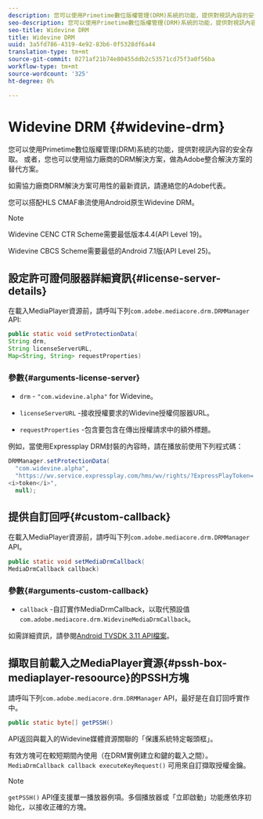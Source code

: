 ```yaml
---
description: 您可以使用Primetime數位版權管理(DRM)系統的功能，提供對視訊內容的安全存取。 或者，您也可以使用協力廠商的DRM解決方案，做為Adobe整合解決方案的替代方案。
seo-description: 您可以使用Primetime數位版權管理(DRM)系統的功能，提供對視訊內容的安全存取。 或者，您也可以使用協力廠商的DRM解決方案，做為Adobe整合解決方案的替代方案。
seo-title: Widevine DRM
title: Widevine DRM
uuid: 3a5fd786-4319-4e92-83b6-0f5328df6a44
translation-type: tm+mt
source-git-commit: 0271af21b74e80455ddb2c53571cd75f3a0f56ba
workflow-type: tm+mt
source-wordcount: '325'
ht-degree: 0%

---
```



# Widevine DRM {#widevine-drm}

您可以使用Primetime數位版權管理(DRM)系統的功能，提供對視訊內容的安全存取。 或者，您也可以使用協力廠商的DRM解決方案，做為Adobe整合解決方案的替代方案。

如需協力廠商DRM解決方案可用性的最新資訊，請連絡您的Adobe代表。

<!--<a id="section_1385440013EF4A9AA45B6AC98919E662"></a>-->

您可以搭配HLS CMAF串流使用Android原生Widevine DRM。

>[!NOTE]
>
> Widevine CENC CTR Scheme需要最低版本4.4(API Level 19)。
>
> Widevine CBCS Scheme需要最低的Android 7.1版(API Level 25)。

## 設定許可證伺服器詳細資訊{#license-server-details}

在載入MediaPlayer資源前，請呼叫下列`com.adobe.mediacore.drm.DRMManager` API:

```java
public static void setProtectionData(
String drm,
String licenseServerURL,
Map<String, String> requestProperties)
```

### 參數{#arguments-license-server}

* `drm` -  `"com.widevine.alpha"` for Widevine。

* `licenseServerURL` -接收授權要求的Widevine授權伺服器URL。

* `requestProperties` -包含要包含在傳出授權請求中的額外標題。

例如，當使用Expressplay DRM封裝的內容時，請在播放前使用下列程式碼：

```java
DRMManager.setProtectionData(
  "com.widevine.alpha",  
  "https://wv.service.expressplay.com/hms/wv/rights/?ExpressPlayToken= 
<i>token</i>",  
  null);
```

## 提供自訂回呼{#custom-callback}

在載入MediaPlayer資源前，請呼叫下列`com.adobe.mediacore.drm.DRMManager` API。

```java
public static void setMediaDrmCallback(
MediaDrmCallback callback)
```

### 參數{#arguments-custom-callback}

* `callback` -自訂實作MediaDrmCallback，以取代預設值 `com.adobe.mediacore.drm.WidevineMediaDrmCallback`。

如需詳細資訊，請參閱[Android TVSDK 3.11 API檔案](https://help.adobe.com/en_US/primetime/api/psdk/javadoc3.11/index.html)。

## 擷取目前載入之MediaPlayer資源{#pssh-box-mediaplayer-resoource}的PSSH方塊

請呼叫下列`com.adobe.mediacore.drm.DRMManager` API，最好是在自訂回呼實作中。

```java
public static byte[] getPSSH()
```

API返回與載入的Widevine媒體資源關聯的「保護系統特定報頭框」。

有效方塊可在較短期間內使用（在DRM實例建立和鍵的載入之間）。 `MediaDrmCallback callback executeKeyRequest()` 可用來自訂擷取授權金鑰。

>[!NOTE]
>
> `getPSSH()` API僅支援單一播放器例項。多個播放器或「立即啟動」功能應依序初始化，以接收正確的方塊。

